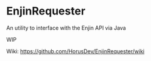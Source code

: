 # EnjinRequester
An utility to interface with the Enjin API via Java

WIP

Wiki: https://github.com/HorusDev/EnjinRequester/wiki
